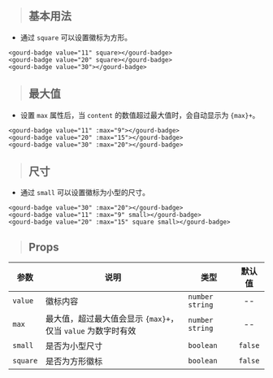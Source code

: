 <div id="gourd">

> ## 基本用法

- 通过 `square` 可以设置徽标为方形。

```
<gourd-badge value="11" square></gourd-badge>
<gourd-badge value="20" square></gourd-badge>
<gourd-badge value="30"></gourd-badge>
```

<output data-lang="output">
<gourd-badge value="11" square></gourd-badge>
<gourd-badge value="20" square></gourd-badge>
<gourd-badge value="30"></gourd-badge>
</output>

> ## 最大值

- 设置 `max` 属性后，当 `content` 的数值超过最大值时，会自动显示为 `{max}+`。

```
<gourd-badge value="11" :max="9"></gourd-badge>
<gourd-badge value="20" :max="15"></gourd-badge>
<gourd-badge value="30" :max="20"></gourd-badge>
```

<output data-lang="output">
<gourd-badge value="11" :max="9"></gourd-badge>
<gourd-badge value="20" :max="15"></gourd-badge>
<gourd-badge value="30" :max="20"></gourd-badge>
</output>

> ## 尺寸

- 通过 `small` 可以设置徽标为小型的尺寸。

```
<gourd-badge value="30" :max="20"></gourd-badge>
<gourd-badge value="11" :max="9" small></gourd-badge>
<gourd-badge value="20" :max="15" square small></gourd-badge>
```

<output data-lang="output">
<gourd-badge value="30" :max="20"></gourd-badge>
<gourd-badge value="11" :max="9" small></gourd-badge>
<gourd-badge value="20" :max="15" square small></gourd-badge>
</output>

> ## Props

| 参数 | 说明 | 类型 | 默认值 |
| --- | --- | --- | :---: |
| `value` | 徽标内容 | `number` `string` | -- |
| `max` | 最大值，超过最大值会显示 `{max}+`，仅当 `value` 为数字时有效 | `number` `string` | -- |
| `small` | 是否为小型尺寸 | `boolean` | `false` |
| `square` | 是否为方形徽标 | `boolean` | `false` |

</div>